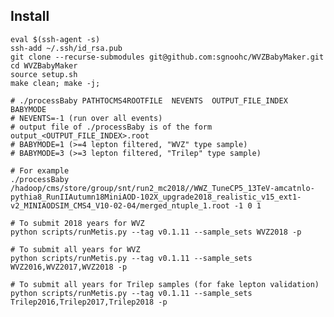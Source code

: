 
## Install

    eval $(ssh-agent -s)
    ssh-add ~/.ssh/id_rsa.pub
    git clone --recurse-submodules git@github.com:sgnoohc/WVZBabyMaker.git
    cd WVZBabyMaker
    source setup.sh
    make clean; make -j;

    # ./processBaby PATHTOCMS4ROOTFILE  NEVENTS  OUTPUT_FILE_INDEX  BABYMODE
    # NEVENTS=-1 (run over all events)
    # output file of ./processBaby is of the form output_<OUTPUT_FILE_INDEX>.root
    # BABYMODE=1 (>=4 lepton filtered, "WVZ" type sample)
    # BABYMODE=3 (>=3 lepton filtered, "Trilep" type sample)

    # For example
    ./processBaby /hadoop/cms/store/group/snt/run2_mc2018//WWZ_TuneCP5_13TeV-amcatnlo-pythia8_RunIIAutumn18MiniAOD-102X_upgrade2018_realistic_v15_ext1-v2_MINIAODSIM_CMS4_V10-02-04/merged_ntuple_1.root -1 0 1

    # To submit 2018 years for WVZ
    python scripts/runMetis.py --tag v0.1.11 --sample_sets WVZ2018 -p

    # To submit all years for WVZ
    python scripts/runMetis.py --tag v0.1.11 --sample_sets WVZ2016,WVZ2017,WVZ2018 -p

    # To submit all years for Trilep samples (for fake lepton validation)
    python scripts/runMetis.py --tag v0.1.11 --sample_sets Trilep2016,Trilep2017,Trilep2018 -p
